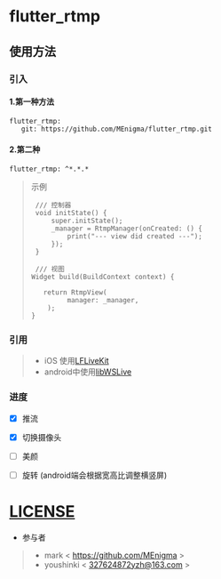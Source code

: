 # flutter_rtmp



## 使用方法
### 引入
#### 1.第一种方法
    flutter_rtmp:
       git: https://github.com/MEnigma/flutter_rtmp.git

#### 2.第二种
    flutter_rtmp: ^*.*.*


>示例
>   ```
>    /// 控制器
>    void initState() {
>        super.initState();
>        _manager = RtmpManager(onCreated: () {
>            print("--- view did created ---");
>        });
>    }
>
>    /// 视图
>   Widget build(BuildContext context) {
>
>      return RtmpView(
>            manager: _manager,
>       );
>   }
>   ```
    
### 引用

>*   iOS 使用[LFLiveKit](https://github.com/LaiFengiOS/LFLiveKit)
>*   android中使用[libWSLive](https://github.com/geeklx/myapplication2018/tree/master/p004_livedemo)

### 进度

* [x] 推流
* [x] 切换摄像头
* [ ] 美颜
* [ ] 旋转 (android端会根据宽高比调整横竖屏)


# [LICENSE](https://github.com/MEnigma/flutter_rtmp/blob/master/LICENSE)

* 参与者
>* mark < https://github.com/MEnigma >
>* youshinki < 327624872yzh@163.com >